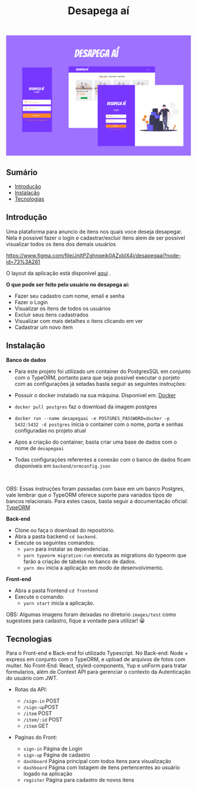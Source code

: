 <h1 align="center"> Desapega aí </h1> <br>


<p align="center">
  <img src = "images/thumbnail.png" width="700px" />
</p>

## Sumário

- [Introdução](#Introdução)
- [Instalação](#Instalação)
- [Tecnologias](#Tecnologias)


## Introdução

Uma plataforma para anuncio de itens nos quais voce deseja desapegar. Nela é possivel fazer o login e cadastrar/excluir itens alem de ser possivel visualizar todos os itens dos demais usuários

https://www.figma.com/file/JnItPZghnqeik0AZxbIX4j/desapegaai?node-id=73%3A261

O layout da aplicação está disponível <a href="https://www.figma.com/file/JnItPZghnqeik0AZxbIX4j/desapegaai?node-id=73%3A261" >aqui<a/> .



**O que pode ser feito pelo usuário no desapega aí:**

* Fazer seu cadastro com nome, email e senha
* Fazer o Login
* Visualizar os itens de todos os usuários
* Excluir seus itens cadastrados
* Visualizar com mais detalhes o itens clicando em ver
* Cadastrar um novo item



## Instalação

**Banco de dados**

- Para este projeto foi utilizado um container do PostgresSQL em conjunto com o TypeORM, portanto para que seja possivel executar o porjeto com as configurações já setadas basta seguir as seguintes instruções:

- Possuir o docker instalado na sua máquina. Disponível em: <a href="https://www.docker.com">Docker<a/> 
- `docker pull postgres` faz o download da imagem postgres
- `docker run --name desapegaai -e POSTGRES_PASSWORD=docker -p 5432:5432 -d postgres` inicia o container com o nome, porta e senhas configuradas no projeto atual
- Apos a criação do container, basta criar uma base de dados com o nome de `desapegaai`
- Todas configurações referentes a conexão com o banco de dados ficam disponíveis em `backend/ormconfig.json`

<br/>

OBS: Essas instruções foram passadas com base em um banco Postgres, vale lembrar que o TypeORM oferece suporte para variados tipos de bancos relacionais. Para estes casos, basta seguir a documentação oficial: <a href="https://typeorm.io/">TypeORM<a/> 



**Back-end**

- Clone ou faça o download do repositório.
- Abra a pasta backend `cd backend`.
- Execute os seguintes comandos:
  - `yarn` para instalar as dependencias.
  - `yarn typeorm migration:run` executa as migrations do typeorm que farão a criação de tabelas no banco de dados.
  - `yarn dev` inicia a aplicação em modo de desenvolvimento.

**Front-end**

- Abra a pasta frontend `cd frontend`
- Execute o comando:
  - `yarn start` inicia a aplicação.

OBS: Algumas imagens foram deixadas no diretorio `images/test` como sugestoes para cadastro, fique a vontade para utilizar! 😀


## Tecnologias

Para o Front-end e Back-end foi utilizado Typescript. No Back-end: Node + express em conjunto com o TypeORM, e upload de arquivos de fotos com multer. No Front-End: React, styled-components, Yup e unForm para tratar formularios, além de Context API para gerenciar o contexto da Autenticação do usuário com JWT.

- Rotas da API:
  - `/sign-in` POST
  - `/sign-up`POST
  - `/item` POST
  - `/item/:id` POST
  - `/item` GET
  
- Paginas do Front:
  - `sign-in` Página de Login
  - `sign-up` Página de cadastro
  - `dashboard` Página principal com todos itens para visualização
  - `dashboard` Página com listagem de itens pertencentes ao usuário logado na aplicação
  - `register` Página para cadastro de novos itens

